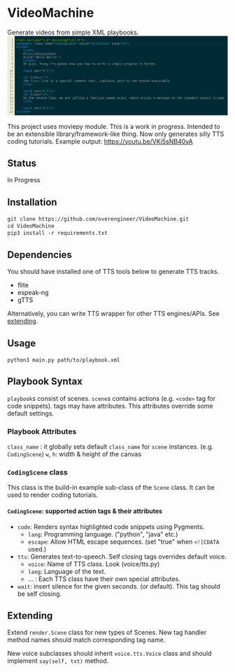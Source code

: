# VideoMachine

Generate videos from simple XML playbooks.
![](docs/hello.png)

This project uses moviepy module. This is a work in progress. Intended to be an extensible library/framework-like thing. 
Now only generates silly TTS coding tutorials.
Example output: https://youtu.be/VKi5sNB40yA

##  Status

In Progress


## Installation

```
git clone https://github.com/overengineer/VideoMachine.git
cd VideoMachine
pip3 install -r requirements.txt
```

## Dependencies

You should have installed one of TTS tools below to generate TTS tracks. 
- flite
- espeak-ng
- gTTS

Alternatively, you can write TTS wrapper for other TTS engines/APIs. See [extending](#extending).

## Usage

```
python3 main.py path/to/playbook.xml
```

## Playbook Syntax

`playbook`s consist of scenes. `scene`s contains actions (e.g. `<code>` tag for code snippets). 
tags may have attributes. This attributes override some default settings.

### Playbook Attributes

`class_name` : it globally sets default `class_name` for `scene` instances. (e.g. `CodingScene`)
`w`, `h`: width & height of the canvas

### `CodingScene` class

This class is the build-in example sub-class of the `Scene` class.
It can be used to render coding tutorials.

#### `CodingScene`: supported action tags & their attributes

- `code`: Renders syntax highlighted code snippets using Pygments.
	- `lang`: Programming language. ("python", "java" etc.)
	- `escape`: Allow HTML escape sequences. (set "true" when `<![CDATA` used.) 
- `tts`: Generates text-to-speech. Self closing tags overrides default voice.
	- `voice`: Name of TTS class. Look (voice/tts.py)
	- `lang`: Language of the text.
	- ... : Each TTS class have their own special attributes.
- `wait`: insert silence for the given seconds. (or default). This tag should be self closing.

## Extending

Extend `render.Scene` class for new types of Scenes. 
New tag handler method names should match corresponding tag name.

New voice subclasses should inherit `voice.tts.Voice` class and should implement `say(self, txt)` method.

